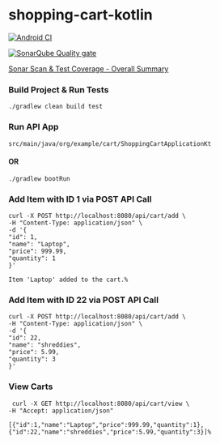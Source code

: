 # shopping-cart-kotlin

[![Android CI](https://github.com/conorheffron/shopping-cart-kotlin/actions/workflows/android.yml/badge.svg)](https://github.com/conorheffron/shopping-cart-kotlin/actions/workflows/android.yml)

[![SonarQube Quality gate](https://sonarcloud.io/api/project_badges/quality_gate?project=conorheffron_shopping-cart-kotlin)](https://sonarcloud.io/summary/new_code?id=conorheffron_shopping-cart-kotlin)

[Sonar Scan & Test Coverage - Overall Summary](https://sonarcloud.io/summary/overall?id=conorheffron_shopping-cart-kotlin&branch=main)

### Build Project & Run Tests
```
./gradlew clean build test
```

### Run API App
```
src/main/java/org/example/cart/ShoppingCartApplicationKt
```
#### OR
```
./gradlew bootRun
```

### Add Item with ID 1 via POST API Call
```
curl -X POST http://localhost:8080/api/cart/add \
-H "Content-Type: application/json" \
-d '{
"id": 1,
"name": "Laptop",
"price": 999.99,
"quantity": 1
}'

Item 'Laptop' added to the cart.%  
```

### Add Item with ID 22 via POST API Call
```
curl -X POST http://localhost:8080/api/cart/add \
-H "Content-Type: application/json" \
-d '{
"id": 22,
"name": "shreddies",
"price": 5.99,
"quantity": 3
}'
```
### View Carts
```
 curl -X GET http://localhost:8080/api/cart/view \
-H "Accept: application/json"

[{"id":1,"name":"Laptop","price":999.99,"quantity":1},{"id":22,"name":"shreddies","price":5.99,"quantity":3}]%      
```
